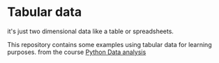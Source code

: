 # Tabular data

it's just two dimensional data like a table or spreadsheets.

This repository contains some examples using tabular data for learning purposes.
from the course [Python Data analysis](https://www.coursera.org/learn/python-analysis/)
